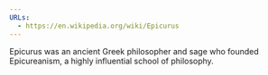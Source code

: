 ```yaml
---
URLs:
  - https://en.wikipedia.org/wiki/Epicurus
---
```

Epicurus was an ancient Greek philosopher and sage who founded Epicureanism, a highly influential school of philosophy.